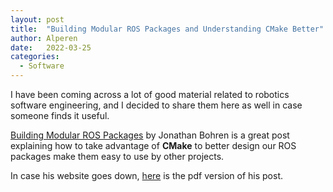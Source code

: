 ```yaml
---
layout: post
title:  "Building Modular ROS Packages and Understanding CMake Better"
author: Alperen
date:   2022-03-25
categories:
  - Software
---
```


I have been coming across a lot of good material related to robotics software engineering, and I decided to share them here as well in case someone finds it useful.

[Building Modular ROS Packages](https://jbohren.com/articles/modular-ros-packages) by Jonathan Bohren is a great post explaining how to take advantage of **CMake** to
better design our ROS packages make them easy to use by other projects. 

In case his website goes down, [here](/docs/Building_Modular_ROS_Packages.pdf) is the pdf version of his post.

<center> 
  <script type='text/javascript' src='https://storage.ko-fi.com/cdn/widget/Widget_2.js'></script><script type='text/javascript' style="text-align:center">kofiwidget2.init('Buy Me a Coffee', '#e08428', 'V7V3IDOGW');kofiwidget2.draw();</script> 
</center>






